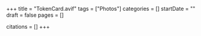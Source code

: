 +++
title = "TokenCard.avif"
tags = ["Photos"]
categories = []
startDate = ""
draft = false
pages = []

citations = []
+++

